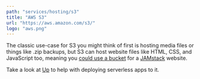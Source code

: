 ```yaml
---
path: "services/hosting/s3"
title: "AWS S3"
url: "https://aws.amazon.com/s3/"
logo: "aws.png"
---
```


The classic use-case for S3 you might think of first is hosting media files or things like .zip backups, but S3 can host website files like HTML, CSS, and JavaScript too, meaning you <a href="https://docs.aws.amazon.com/AmazonS3/latest/dev/WebsiteHosting.html">could use a bucket</a> for a [JAMstack](https://jamstack.org/) website.

Take a look at <a href="https://up.docs.apex.sh/">Up</a> to help with deploying serverless apps to it.
